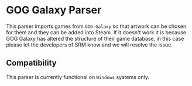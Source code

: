# GOG Galaxy Parser

This parser imports games from `GOG Galaxy` so that artwork can be chosen for them and they can be added into Steam. If it doesn't work it is because GOG Galaxy has altered the structure of their game database, in this case please let the developers of SRM know and we will resolve the issue.

## Compatibility

This parser is currently functional on `Windows` systems only.
